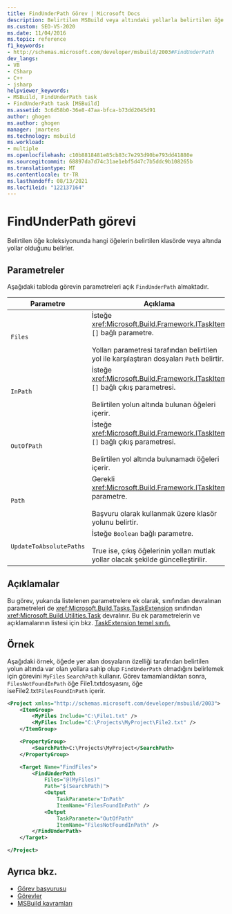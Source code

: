 ```yaml
---
title: FindUnderPath Görev | Microsoft Docs
description: Belirtilen MSBuild veya altındaki yollarla belirtilen öğe koleksiyonunda öğeleri bulmak için FindUnderPath görevini kullanın.
ms.custom: SEO-VS-2020
ms.date: 11/04/2016
ms.topic: reference
f1_keywords:
- http://schemas.microsoft.com/developer/msbuild/2003#FindUnderPath
dev_langs:
- VB
- CSharp
- C++
- jsharp
helpviewer_keywords:
- MSBuild, FindUnderPath task
- FindUnderPath task [MSBuild]
ms.assetid: 3c6d58b0-36e8-47aa-bfca-b73dd2045d91
author: ghogen
ms.author: ghogen
manager: jmartens
ms.technology: msbuild
ms.workload:
- multiple
ms.openlocfilehash: c10b8818481e85cb83c7e293d90be793dd41880e
ms.sourcegitcommit: 68897da7d74c31ae1ebf5d47c7b5ddc9b108265b
ms.translationtype: MT
ms.contentlocale: tr-TR
ms.lasthandoff: 08/13/2021
ms.locfileid: "122137164"
---
```

# <a name="findunderpath-task"></a>FindUnderPath görevi

Belirtilen öğe koleksiyonunda hangi öğelerin belirtilen klasörde veya altında yollar olduğunu belirler.

## <a name="parameters"></a>Parametreler

Aşağıdaki tabloda görevin parametreleri açık `FindUnderPath` almaktadır.

|Parametre|Açıklama|
|---------------|-----------------|
|`Files`|İsteğe <xref:Microsoft.Build.Framework.ITaskItem> `[]` bağlı parametre.<br /><br /> Yolları parametresi tarafından belirtilen yol ile karşılaştıran dosyaları `Path` belirtir.|
|`InPath`|İsteğe <xref:Microsoft.Build.Framework.ITaskItem> `[]` bağlı çıkış parametresi.<br /><br /> Belirtilen yolun altında bulunan öğeleri içerir.|
|`OutOfPath`|İsteğe <xref:Microsoft.Build.Framework.ITaskItem> `[]` bağlı çıkış parametresi.<br /><br /> Belirtilen yol altında bulunamadı öğeleri içerir.|
|`Path`|Gerekli <xref:Microsoft.Build.Framework.ITaskItem> parametre.<br /><br /> Başvuru olarak kullanmak üzere klasör yolunu belirtir.|
|`UpdateToAbsolutePaths`|İsteğe `Boolean` bağlı parametre.<br /><br /> True ise, çıkış öğelerinin yolları mutlak yollar olacak şekilde güncelleştirilir.|

## <a name="remarks"></a>Açıklamalar

Bu görev, yukarıda listelenen parametrelere ek olarak, sınıfından devralınan parametreleri de <xref:Microsoft.Build.Tasks.TaskExtension> sınıfından <xref:Microsoft.Build.Utilities.Task> devralınır. Bu ek parametrelerin ve açıklamalarının listesi için bkz. [TaskExtension temel sınıfı.](../msbuild/taskextension-base-class.md)

## <a name="example"></a>Örnek

Aşağıdaki örnek, öğede yer alan dosyaların özelliği tarafından belirtilen yolun altında var olan yollara sahip olup `FindUnderPath` olmadığını belirlemek için görevini `MyFiles` `SearchPath` kullanır. Görev tamamlandıktan sonra, `FilesNotFoundInPath` öğe File1.txtdosyasını, öğe iseFile2.txt`FilesFoundInPath` içerir. 

```xml
<Project xmlns="http://schemas.microsoft.com/developer/msbuild/2003">
    <ItemGroup>
        <MyFiles Include="C:\File1.txt" />
        <MyFiles Include="C:\Projects\MyProject\File2.txt" />
    </ItemGroup>

    <PropertyGroup>
        <SearchPath>C:\Projects\MyProject</SearchPath>
    </PropertyGroup>

    <Target Name="FindFiles">
        <FindUnderPath
            Files="@(MyFiles)"
            Path="$(SearchPath)">
            <Output
                TaskParameter="InPath"
                ItemName="FilesFoundInPath" />
            <Output
                TaskParameter="OutOfPath"
                ItemName="FilesNotFoundInPath" />
        </FindUnderPath>
    </Target>

</Project>
```

## <a name="see-also"></a>Ayrıca bkz.

- [Görev başvurusu](../msbuild/msbuild-task-reference.md)
- [Görevler](../msbuild/msbuild-tasks.md)
- [MSBuild kavramları](../msbuild/msbuild-concepts.md)
